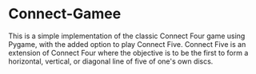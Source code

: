 # Connect-Gamee

This is a simple implementation of the classic Connect Four game using Pygame, with the added option to play Connect Five. Connect Five is an extension of Connect Four where the objective is to be the first to form a horizontal, vertical, or diagonal line of five of one's own discs.
